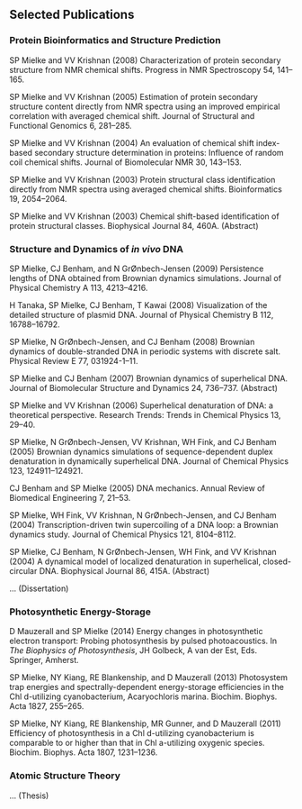 ## Selected Publications
<!--
SP Mielke. Efficiency spectra of in vivo photosynthesis: Measurement and analysis. In preparation.
M Dong, SP Mielke, M Amin, S Vassiliev, and MR Gunner. Comparison of chlorophyll a and d electrochemistry and affinity in A. marina and T. elongatus PSII reaction centers. In preparation.
-->
### Protein Bioinformatics and Structure Prediction

SP Mielke and VV Krishnan (2008) Characterization of protein secondary structure from NMR chemical shifts. Progress in NMR Spectroscopy 54, 141–165.

SP Mielke and VV Krishnan (2005) Estimation of protein secondary structure content directly from NMR spectra using an improved empirical correlation with averaged chemical shift. Journal of Structural and Functional Genomics 6, 281–285.

SP Mielke and VV Krishnan (2004) An evaluation of chemical shift index-based secondary structure determination in proteins: Influence of random coil chemical shifts. Journal of Biomolecular NMR 30, 143–153.

SP Mielke and VV Krishnan (2003) Protein structural class identification directly from NMR spectra using averaged chemical shifts. Bioinformatics 19, 2054–2064.

SP Mielke and VV Krishnan (2003) Chemical shift-based identification of protein structural classes. Biophysical Journal 84, 460A. (Abstract)

### Structure and Dynamics of *in vivo* DNA

SP Mielke, CJ Benham, and N GrØnbech-Jensen (2009) Persistence lengths of DNA obtained from Brownian dynamics simulations. Journal of Physical Chemistry A 113, 4213–4216.

H Tanaka, SP Mielke, CJ Benham, T Kawai (2008) Visualization of the detailed structure of plasmid DNA. Journal of Physical Chemistry B 112, 16788–16792.

SP Mielke, N GrØnbech-Jensen, and CJ Benham (2008) Brownian dynamics of double-stranded DNA in periodic systems with discrete salt. Physical Review E 77, 031924-1–11.

SP Mielke and CJ Benham (2007) Brownian dynamics of superhelical DNA. Journal of Biomolecular Structure and Dynamics 24, 736–737. (Abstract)

SP Mielke and VV Krishnan (2006) Superhelical denaturation of DNA: a theoretical perspective. Research Trends: Trends in Chemical Physics 13, 29–40. 

SP Mielke, N GrØnbech-Jensen, VV Krishnan, WH Fink, and CJ Benham (2005) Brownian dynamics simulations of sequence-dependent duplex denaturation in dynamically superhelical DNA. Journal of Chemical Physics 123, 124911–124921.

CJ Benham and SP Mielke (2005) DNA mechanics. Annual Review of Biomedical Engineering 7, 21–53.

SP Mielke, WH Fink, VV Krishnan, N GrØnbech-Jensen, and CJ Benham (2004) Transcription-driven twin supercoiling of a DNA loop: a Brownian dynamics study. Journal of Chemical Physics 121, 8104–8112.

SP Mielke, CJ Benham, N GrØnbech-Jensen, WH Fink, and VV Krishnan (2004) A dynamical model of localized denaturation in superhelical, closed-circular DNA. Biophysical Journal 86, 415A. (Abstract)

... (Dissertation)

### Photosynthetic Energy-Storage

D Mauzerall and SP Mielke (2014) Energy changes in photosynthetic electron transport: Probing photosynthesis by pulsed photoacoustics. In *The Biophysics of Photosynthesis*, JH Golbeck, A van der Est, Eds. Springer, Amherst.

SP Mielke, NY Kiang, RE Blankenship, and D Mauzerall (2013) Photosystem trap energies and spectrally-dependent energy-storage efficiencies in the Chl d-utilizing cyanobacterium, Acaryochloris marina. Biochim. Biophys. Acta 1827, 255–265.

SP Mielke, NY Kiang, RE Blankenship, MR Gunner, and D Mauzerall (2011) Efficiency of photosynthesis in a Chl d-utilizing cyanobacterium is comparable to or higher than that in Chl a-utilizing oxygenic species. Biochim. Biophys. Acta 1807, 1231–1236.

### Atomic Structure Theory

... (Thesis)


